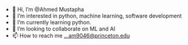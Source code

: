- 👋 Hi, I’m @Ahmed Mustapha
- 👀 I’m interested in python, machine learning, software development
- 🌱 I’m currently learning python.
- 💞️ I’m looking to collaborate on ML and AI
- 📫 How to reach me ...am9046@princeton.edu

<!---
Ahmed is a ✨ special ✨ repository because its `README.md` (this file) appears on your GitHub profile.
You can click the Preview link to take a look at your changes.
--->
